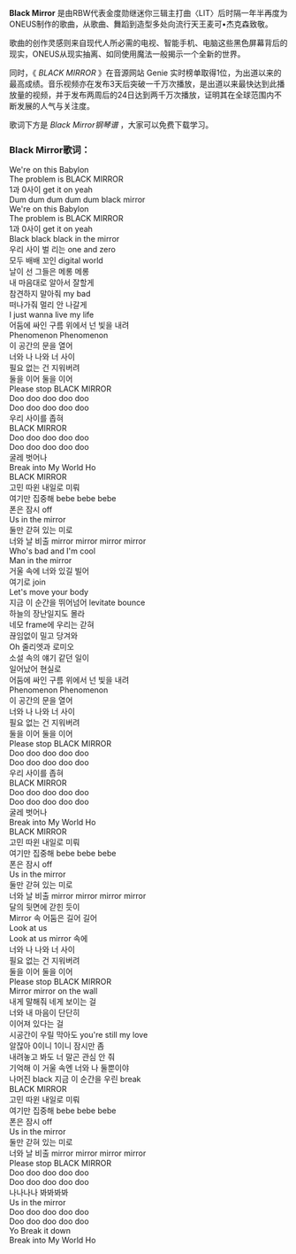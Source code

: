 

**Black Mirror**
是由RBW代表金度勋继迷你三辑主打曲〈LIT〉后时隔一年半再度为ONEUS制作的歌曲，从歌曲、舞蹈到造型多处向流行天王麦可•杰克森致敬。

歌曲的创作灵感则来自现代人所必需的电视、智能手机、电脑这些黑色屏幕背后的现实，ONEUS从现实抽离、如同使用魔法一般揭示一个全新的世界。

同时，《 _BLACK MIRROR_ 》在音源网站 Genie
实时榜单取得1位，为出道以来的最高成绩。音乐视频亦在发布3天后突破一千万次播放，是出道以来最快达到此播放量的视频，并于发布两周后的24日达到两千万次播放，证明其在全球范围内不断发展的人气与关注度。

歌词下方是 _Black Mirror钢琴谱_ ，大家可以免费下载学习。

### Black Mirror歌词：

We're on this Babylon  
The problem is BLACK MIRROR  
1과 0사이 get it on yeah  
Dum dum dum dum dum black mirror  
We're on this Babylon  
The problem is BLACK MIRROR  
1과 0사이 get it on yeah  
Black black black in the mirror  
우리 사이 벌 리는 one and zero  
모두 배배 꼬인 digital world  
날이 선 그들은 메롱 메롱  
내 마음대로 알아서 잘할게  
참견하지 말아줘 my bad  
떠나가줘 멀리 안 나갈게  
I just wanna live my life  
어둠에 싸인 구름 위에서 넌 빛을 내려  
Phenomenon Phenomenon  
이 공간의 문을 열어  
너와 나 나와 너 사이  
필요 없는 건 지워버려  
둘을 이어 둘을 이어  
Please stop BLACK MIRROR  
Doo doo doo doo doo  
Doo doo doo doo doo  
우리 사이를 좁혀  
BLACK MIRROR  
Doo doo doo doo doo  
Doo doo doo doo doo  
굴레 벗어나  
Break into My World Ho  
BLACK MIRROR  
고민 따윈 내일로 미뤄  
여기만 집중해 bebe bebe bebe  
폰은 잠시 off  
Us in the mirror  
둘만 갇혀 있는 미로  
너와 날 비출 mirror mirror mirror mirror  
Who's bad and I'm cool  
Man in the mirror  
거울 속에 너와 있길 빌어  
여기로 join  
Let's move your body  
지금 이 순간을 뛰어넘어 levitate bounce  
하늘의 장난일지도 몰라  
네모 frame에 우리는 갇혀  
끊임없이 밀고 당겨와  
Oh 줄리엣과 로미오  
소설 속의 얘기 같던 일이  
일어났어 현실로  
어둠에 싸인 구름 위에서 넌 빛을 내려  
Phenomenon Phenomenon  
이 공간의 문을 열어  
너와 나 나와 너 사이  
필요 없는 건 지워버려  
둘을 이어 둘을 이어  
Please stop BLACK MIRROR  
Doo doo doo doo doo  
Doo doo doo doo doo  
우리 사이를 좁혀  
BLACK MIRROR  
Doo doo doo doo doo  
Doo doo doo doo doo  
굴레 벗어나  
Break into My World Ho  
BLACK MIRROR  
고민 따윈 내일로 미뤄  
여기만 집중해 bebe bebe bebe  
폰은 잠시 off  
Us in the mirror  
둘만 갇혀 있는 미로  
너와 날 비출 mirror mirror mirror mirror  
달의 뒷면에 갇힌 듯이  
Mirror 속 어둠은 길어 길어  
Look at us  
Look at us mirror 속에  
너와 나 나와 너 사이  
필요 없는 건 지워버려  
둘을 이어 둘을 이어  
Please stop BLACK MIRROR  
Mirror mirror on the wall  
내게 말해줘 네게 보이는 걸  
너와 내 마음이 단단히  
이어져 있다는 걸  
시공간이 우릴 막아도 you're still my love  
알잖아 0이니 1이니 잠시만 좀  
내려놓고 봐도 너 말곤 관심 안 줘  
기억해 이 거울 속엔 너와 나 둘뿐이야  
나머진 black 지금 이 순간을 우린 break  
BLACK MIRROR  
고민 따윈 내일로 미뤄  
여기만 집중해 bebe bebe bebe  
폰은 잠시 off  
Us in the mirror  
둘만 갇혀 있는 미로  
너와 날 비출 mirror mirror mirror mirror  
Please stop BLACK MIRROR  
Doo doo doo doo doo  
Doo doo doo doo doo  
나나나나 봐봐봐봐  
Us in the mirror  
Doo doo doo doo doo  
Doo doo doo doo doo  
Yo Break it down  
Break into My World Ho

